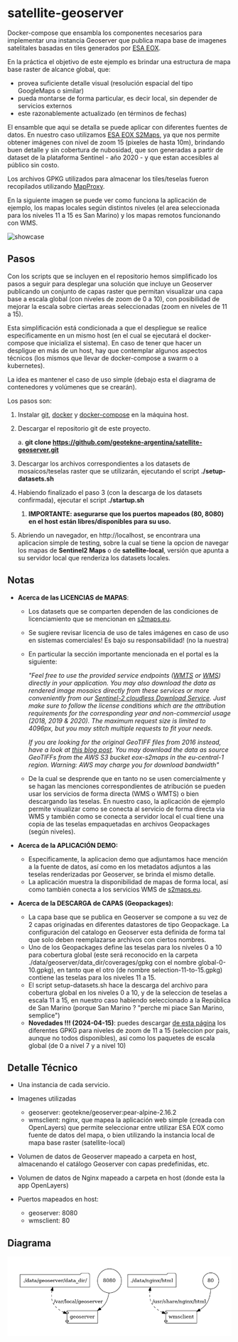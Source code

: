 # satellite-geoserver
Docker-compose que ensambla los componentes necesarios para implementar una instancia Geoserver que publica mapa base de imagenes satelitales basadas en tiles generados por [ESA EOX](http://maps.eox.at/).

En la práctica el objetivo de este ejemplo es brindar una estructura de mapa base raster de alcance global, que:

- provea suficiente detalle visual (resolución espacial del tipo GoogleMaps o similar)
- pueda montarse de forma particular, es decir local, sin depender de servicios externos
- este razonablemente actualizado (en términos de fechas)

El ensamble que aqui se detalla se puede aplicar con diferentes fuentes de datos. En nuestro caso utilizamos [ESA EOX S2Maps](https://s2maps.eu/), ya que nos permite obtener imágenes con nivel de zoom 15 (pixeles de hasta 10m), brindando buen detalle y sin cobertura de nubosidad, que son generadas a partir de dataset de la plataforma Sentinel - año 2020 - y que estan accesibles al público sin costo.

Los archivos GPKG utilizados para almacenar los tiles/teselas fueron recopilados utilizando [MapProxy](https://mapproxy.org/). 

En la siguiente imagen se puede ver como funciona la aplicación de ejemplo, los mapas locales según distintos niveles (el area seleccionada para los niveles 11 a 15 es San Marino) y los mapas remotos funcionando con WMS.

![showcase](./img/satellite-geoserver-optimized.gif)

## Pasos

Con los scripts que se incluyen en el repositorio hemos simplificado los pasos a seguir para desplegar una solución que incluye un Geoserver publicando un conjunto de capas raster que permitan visualizar una capa base a escala global (con niveles de zoom de 0 a 10), con posibilidad de mejorar la escala sobre ciertas areas seleccionadas (zoom en niveles de 11 a 15). 

Esta simplificación está condicionada a que el despliegue se realice especificamente en un mismo host (en el cual se ejecutará el docker-compose que inicializa el sistema). En caso de tener que hacer un despligue en más de un host, hay que contemplar algunos aspectos técnicos (los mismos que llevar de docker-compose a swarm o a kubernetes).

La idea es mantener el caso de uso simple (debajo esta el diagrama de contenedores y volúmenes que se crearán).

Los pasos son:

1. Instalar [git](https://github.com/git-guides/install-git), [docker](https://docs.docker.com/engine/install/ubuntu/) y [docker-compose](https://docs.docker.com/compose/install/) en la máquina host.

2. Descargar el repositorio git de este proyecto.

   a. **git clone https://github.com/geotekne-argentina/satellite-geoserver.git**

3. Descargar los archivos correspondientes a los datasets de mosaicos/teselas raster que se utilizarán, ejecutando el script **./setup-datasets.sh**

4. Habiendo finalizado el paso 3 (con la descarga de los datasets confirmada), ejecutar el script **./startup.sh**  

   1. **IMPORTANTE: asegurarse que los puertos mapeados (80, 8080) en el host están libres/disponibles para su uso.**

5. Abriendo un navegador, en http://localhost, se encontrara una aplicacion simple de testing, sobre la cual se tiene la opcion de navegar los mapas de **Sentinel2 Maps** o de **satellite-local**, versión que apunta a su servidor local que renderiza los datasets locales.

   

## Notas



- **Acerca de las LICENCIAS de MAPAS**: 

  - Los datasets que se comparten dependen de las condiciones de licenciamiento que se mencionan en [s2maps.eu](https://s2maps.eu/).

  - Se sugiere revisar licencia de uso de tales imágenes en caso de uso en sistemas comerciales! Es bajo su responsabilidad! (no la nuestra)

  - En particular la sección importante mencionada en el portal es la siguiente: 

    *"Feel free to use the provided service endpoints ([WMTS](https://tiles.maps.eox.at/wmts/1.0.0/WMTSCapabilities.xml) or [WMS](https://tiles.maps.eox.at/wms?service=wms&request=getcapabilities)) directly in your application. You may also download the data as rendered image mosaics directly from these services or more conveniently from our [Sentinel-2 cloudless Download Service](https://s2maps.eu/?downloadservice). Just make sure to follow the license conditions which are the attribution requirements for the corresponding year and non-commercial usage (2018, 2019 & 2020). The maximum request size is limited to 4096px, but you may stitch multiple requests to fit your needs.*

    *If you are looking for the original GeoTIFF files from 2016 instead, have a look at [this blog post](https://eox.at/2017/03/sentinel-2-cloudless-original-tiles-available/). You may download the data as source GeoTIFFs from the AWS S3 bucket eox-s2maps in the eu-central-1 region. Warning: AWS may charge you for download bandwidth"*

  - De la cual se desprende que en tanto no se usen comercialmente y se hagan las menciones correspondientes de atribución se pueden usar los servicios de forma directa (WMS o WMTS) o bien descargando las teselas. En nuestro caso, la aplicación de ejemplo permite visualizar como se conecta al servicio de forma directa via WMS y también como se conecta a servidor local el cual tiene una copia de las teselas empaquetadas en  archivos Geopackages (según niveles).

- **Acerca de la APLICACIÓN DEMO:** 

  - Especificamente, la aplicacion demo que adjuntamos hace mención a la fuente de datos, así como en los metadatos adjuntos a las teselas renderizadas por Geoserver, se brinda el mismo detalle.
  - La aplicación muestra la disponibilidad de mapas de forma local, así como también conecta a los servicios WMS de  [s2maps.eu](https://s2maps.eu/).

- **Acerca de la DESCARGA de CAPAS (Geopackages):**

  - La capa base que se publica en Geoserver se compone a su vez de 2 capas originadas en diferentes datastores de tipo Geopackage. La configuración del catalogo en Geoserver esta definida de forma tal que solo deben reemplazarse archivos con ciertos nombres.
  - Uno de los Geopackages define las teselas para los niveles 0 a 10 para cobertura global (este será reconocido en la carpeta ./data/geoserver/data_dir/coverages/gpkg con el nombre global-0-10.gpkg), en tanto que el otro (de nombre selection-11-to-15.gpkg) contiene las teselas para los niveles 11 a 15.
  - El script setup-datasets.sh hace la descarga del archivo para cobertura global en los niveles 0 a 10, y de la seleccion de teselas a escala 11 a 15, en nuestro caso habiendo seleccionado a la República de San Marino (porque San Marino ? "perche mi piace San Marino, semplice")
  - **Novedades !!! (2024-04-15)**: puedes descargar [de esta página](https://link.storjshare.io/s/jv5m557e5rc2r5yjkl6o7zmfowba/satellite/) los diferentes GPKG para niveles de zoom de 11 a 15 (seleccion por pais, aunque no todos disponibles), asi como los paquetes de escala global (de 0 a nivel 7 y a nivel 10)

  

## Detalle Técnico
- Una instancia de cada servicio.

- Imagenes utilizadas
  - geoserver: geotekne/geoserver:pear-alpine-2.16.2
  - wmsclient: nginx, que mapea la aplicación web simple (creada con OpenLayers) que permite seleccionar entre utilizar ESA EOX como fuente de datos del mapa, o bien utilizando la instancia local de mapa base raster (satellite-local)
  
- Volumen de datos de Geoserver mapeado a carpeta en host, almacenando el catálogo Geoserver con capas predefinidas, etc.

- Volumen de datos de Nginx mapeado a carpeta en host (donde esta la app OpenLayers)

- Puertos mapeados en host:

  - geoserver: 8080
  - wmsclient: 80

  

## Diagrama

![](./diagram.png)
